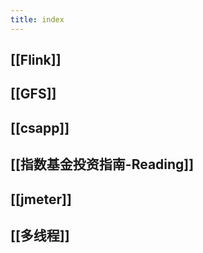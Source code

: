 ```yaml
---
title: index
---
```


## [[Flink]]
##
## [[GFS]]
##
## [[csapp]]
## [[指数基金投资指南-Reading]]
##
## [[jmeter]]
##
## [[多线程]]
